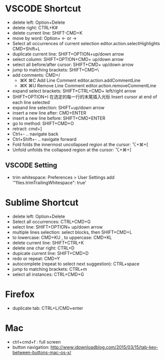 # VSCODE Shortcut  
* delete left: Option+Delete
* delete right: CTRL+K#
* delete current line: SHIFT-CMD+K
* move by word: Option+ <- or ->
* Select all occurrences of current selection editor.action.selectHighlights CMD+Shift+L
* duplicate current line: SHIFT+OPTION+up/down arrow
* select column: SHIFT+OPTION+CMD+ up/down arrow
* select all before/after cursor: SHIFT+CMD+ up/down arrow
* jump to matching brackets: SHIFT+CMD+\
* add comments: CMD+/
  * ⌘K ⌘C    Add Line Comment    editor.action.addCommentLine
  * ⌘K ⌘U   Remove Line Comment     editor.action.removeCommentLine
* expand select brackets: SHIFT+CTRL+CMD+ left/right arrow
* SHIFT+OPTION+I 在选定的每一行的末尾插入光标 Insert cursor at end of each line selected
* expand line selection: SHIFT+up/down arrow
* insert a new line after: CMD+ENTER
* insert a new line before: SHIFT+CMD+ENTER
* go to method: SHIFT+CMD+O
* retract: cmd+]
* Ctrl+- .. navigate back
* Ctrl+Shift+- .. navigate forward
* Fold folds the innermost uncollapsed region at the cursor: ⌥+⌘+[
* Unfold unfolds the collapsed region at the cursor: ⌥+⌘+] 

## VSCODE Setting  
* trim whitespace: Preferences > User Settings add '"files.trimTrailingWhitespace": true'

# Sublime Shortcut  
* delete left: Option+Delete
* Select all occurrences: CTRL+CMD+G
* select line: SHIFT+OPTION+ up/down arrow
* multiple lines selection: select blocks, then SHIFT+CMD+L
* to lowercase: CMD+KU , to uppercase: CMD+KL
* delete current line: SHIFT+CTRL+K
* delete one char right: CTRL+D
* dupicate current line: SHIFT+CMD+D
* redo or repeat: CMD+Y
* autocomplete (repeat to select next suggestion): CTRL+space
* jump to matching brackets: CTRL+m
* select all instances: CTRL+CMD+G


# Firefox  
* duplicate tab:  CTRL+L/CMD+enter

# Mac  
* ctrl+cmd+f : full screen
* button navigation: http://www.idownloadblog.com/2015/03/15/tab-key-between-buttons-mac-os-x/